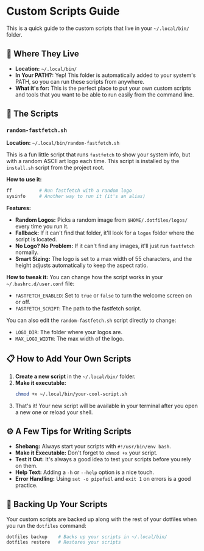 # Custom Scripts Guide

This is a quick guide to the custom scripts that live in your `~/.local/bin/` folder.

## 📁 Where They Live

*   **Location:** `~/.local/bin/`
*   **In Your PATH?:** Yep! This folder is automatically added to your system's PATH, so you can run these scripts from anywhere.
*   **What it's for:** This is the perfect place to put your own custom scripts and tools that you want to be able to run easily from the command line.

## 🚀 The Scripts

### `random-fastfetch.sh`

**Location:** `~/.local/bin/random-fastfetch.sh`

This is a fun little script that runs `fastfetch` to show your system info, but with a random ASCII art logo each time. This script is installed by the `install.sh` script from the project root.

**How to use it:**
```bash
ff          # Run fastfetch with a random logo
sysinfo     # Another way to run it (it's an alias)
```

**Features:**
*   **Random Logos:** Picks a random image from `$HOME/.dotfiles/logos/` every time you run it.
*   **Fallback:** If it can't find that folder, it'll look for a `logos` folder where the script is located.
*   **No Logo? No Problem:** If it can't find any images, it'll just run `fastfetch` normally.
*   **Smart Sizing:** The logo is set to a max width of 55 characters, and the height adjusts automatically to keep the aspect ratio.

**How to tweak it:**
You can change how the script works in your `~/.bashrc.d/user.conf` file:
*   `FASTFETCH_ENABLED`: Set to `true` or `false` to turn the welcome screen on or off.
*   `FASTFETCH_SCRIPT`: The path to the fastfetch script.

You can also edit the `random-fastfetch.sh` script directly to change:
*   `LOGO_DIR`: The folder where your logos are.
*   `MAX_LOGO_WIDTH`: The max width of the logo.

## 📋 How to Add Your Own Scripts

1.  **Create a new script** in the `~/.local/bin/` folder.
2.  **Make it executable:**
    ```bash
    chmod +x ~/.local/bin/your-cool-script.sh
    ```
3.  That's it! Your new script will be available in your terminal after you open a new one or reload your shell.

## ⚙️ A Few Tips for Writing Scripts

*   **Shebang:** Always start your scripts with `#!/usr/bin/env bash`.
*   **Make it Executable:** Don't forget to `chmod +x` your script.
*   **Test it Out:** It's always a good idea to test your scripts before you rely on them.
*   **Help Text:** Adding a `-h` or `--help` option is a nice touch.
*   **Error Handling:** Using `set -o pipefail` and `exit 1` on errors is a good practice.

## 🔄 Backing Up Your Scripts

Your custom scripts are backed up along with the rest of your dotfiles when you run the `dotfiles` command:

```bash
dotfiles backup    # Backs up your scripts in ~/.local/bin/
dotfiles restore   # Restores your scripts
